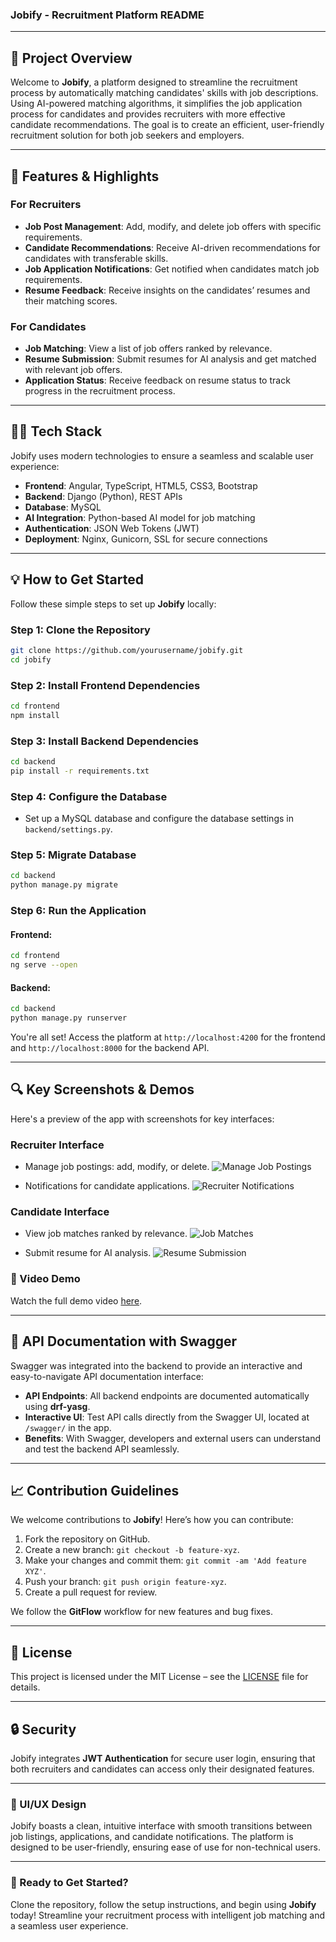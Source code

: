 ### **Jobify - Recruitment Platform README**

---

## **🚀 Project Overview**

Welcome to **Jobify**, a platform designed to streamline the recruitment process by automatically matching candidates' skills with job descriptions. Using AI-powered matching algorithms, it simplifies the job application process for candidates and provides recruiters with more effective candidate recommendations. The goal is to create an efficient, user-friendly recruitment solution for both job seekers and employers.

---

## **🎯 Features & Highlights**

### **For Recruiters**
- **Job Post Management**: Add, modify, and delete job offers with specific requirements.
- **Candidate Recommendations**: Receive AI-driven recommendations for candidates with transferable skills.
- **Job Application Notifications**: Get notified when candidates match job requirements.
- **Resume Feedback**: Receive insights on the candidates’ resumes and their matching scores.

### **For Candidates**
- **Job Matching**: View a list of job offers ranked by relevance.
- **Resume Submission**: Submit resumes for AI analysis and get matched with relevant job offers.
- **Application Status**: Receive feedback on resume status to track progress in the recruitment process.

---

## **🧑‍💻 Tech Stack**

Jobify uses modern technologies to ensure a seamless and scalable user experience:

- **Frontend**: Angular, TypeScript, HTML5, CSS3, Bootstrap
- **Backend**: Django (Python), REST APIs
- **Database**: MySQL
- **AI Integration**: Python-based AI model for job matching
- **Authentication**: JSON Web Tokens (JWT)
- **Deployment**: Nginx, Gunicorn, SSL for secure connections

---

## **💡 How to Get Started**

Follow these simple steps to set up **Jobify** locally:

### Step 1: Clone the Repository

```bash
git clone https://github.com/yourusername/jobify.git
cd jobify
```

### Step 2: Install Frontend Dependencies

```bash
cd frontend
npm install
```

### Step 3: Install Backend Dependencies

```bash
cd backend
pip install -r requirements.txt
```

### Step 4: Configure the Database
- Set up a MySQL database and configure the database settings in `backend/settings.py`.

### Step 5: Migrate Database

```bash
cd backend
python manage.py migrate
```

### Step 6: Run the Application

#### Frontend:
```bash
cd frontend
ng serve --open
```

#### Backend:
```bash
cd backend
python manage.py runserver
```

You're all set! Access the platform at `http://localhost:4200` for the frontend and `http://localhost:8000` for the backend API.

---

## **🔍 Key Screenshots & Demos**

Here's a preview of the app with screenshots for key interfaces:

### **Recruiter Interface**
- Manage job postings: add, modify, or delete.
![Manage Job Postings](screenshots/JobOfferCrud.png)

- Notifications for candidate applications.
![Recruiter Notifications](screenshots/Notifications.png)

### **Candidate Interface**
- View job matches ranked by relevance.
![Job Matches](screenshots/Matches.png)

- Submit resume for AI analysis.
![Resume Submission](screenshots/upload.png)

### 🎥 Video Demo

Watch the full demo video [here](https://www.dropbox.com/scl/fi/iflbpdznupui19fz3mrcb/Demo-Jobify-Made-with-Clipchamp_1733850143846.mp4?rlkey=600z2uw4pqjpq4uulbtdr61ng&dl=0).

---

## **🔑 API Documentation with Swagger**

Swagger was integrated into the backend to provide an interactive and easy-to-navigate API documentation interface:

- **API Endpoints**: All backend endpoints are documented automatically using **drf-yasg**.
- **Interactive UI**: Test API calls directly from the Swagger UI, located at `/swagger/` in the app.
- **Benefits**: With Swagger, developers and external users can understand and test the backend API seamlessly.

---

## **📈 Contribution Guidelines**

We welcome contributions to **Jobify**! Here’s how you can contribute:
1. Fork the repository on GitHub.
2. Create a new branch: `git checkout -b feature-xyz`.
3. Make your changes and commit them: `git commit -am 'Add feature XYZ'`.
4. Push your branch: `git push origin feature-xyz`.
5. Create a pull request for review.

We follow the **GitFlow** workflow for new features and bug fixes.

---

## **📜 License**

This project is licensed under the MIT License – see the [LICENSE](LICENSE) file for details.

---

## **🔒 Security**

Jobify integrates **JWT Authentication** for secure user login, ensuring that both recruiters and candidates can access only their designated features.

---

### **🎨 UI/UX Design**

Jobify boasts a clean, intuitive interface with smooth transitions between job listings, applications, and candidate notifications. The platform is designed to be user-friendly, ensuring ease of use for non-technical users.

---

### **🚀 Ready to Get Started?**

Clone the repository, follow the setup instructions, and begin using **Jobify** today! Streamline your recruitment process with intelligent job matching and a seamless user experience.
